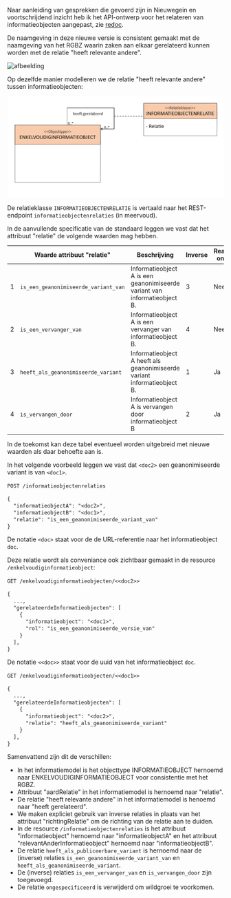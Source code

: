 Naar aanleiding van gesprekken die gevoerd zijn in Nieuwegein  en voortschrijdend inzicht heb ik het API-ontwerp voor het relateren van informatieobjecten aangepast, zie [redoc](https://redocly.github.io/redoc/?url=https://raw.githubusercontent.com/VNG-Realisatie/gemma-zaken/Documenten-relateren-aan-andere-relevante-documenten/api-specificatie/drc/current_version/openapi.yaml#tag/informatieobjectenrelaties/operation/informatieobjectrelatie_create). 

De naamgeving in deze nieuwe versie is consistent gemaakt met de naamgeving van het RGBZ waarin zaken aan elkaar gerelateerd kunnen worden met de relatie "heeft relevante andere".

![afbeelding](https://github.com/VNG-Realisatie/gemma-zaken/assets/37145898/b5fa783f-e61f-42a3-a7f1-a5ee9b4578dc)

Op dezelfde manier modelleren we de relatie "heeft relevante andere" tussen informatieobjecten:

![Alt text](image-1.png)

De relatieklasse `INFORMATIEOBJECTENRELATIE` is vertaald naar het REST-endpoint `informatieobjectenrelaties` (in meervoud).

In de aanvullende specificatie van de standaard leggen we vast dat het attribuut "relatie" de volgende waarden mag hebben.

| | Waarde attribuut "relatie"| Beschrijving | Inverse | Read-only |
| --- | --- | --- | --- | --- |
| 1 | `is_een_geanonimiseerde_variant_van`      | Informatieobject A is een geanonimiseerde variant van informatieobject B. | 3 | Nee |
| 2 | `is_een_vervanger_van`                    | Informatieobject A is een vervanger van informatieobject B.               | 4 | Nee |
| 3 | `heeft_als_geanonimiseerde_variant`       | Informatieobject A heeft als geanonimiseerde variant informatieobject B.  | 1 |  Ja |
| 4 | `is_vervangen_door`                       | Informatieobject A is vervangen door informatieobject B                   | 2 |  Ja |

In de toekomst kan deze tabel eventueel worden uitgebreid met nieuwe waarden als daar behoefte aan is.

In het volgende voorbeeld leggen we vast dat `<doc2>` een geanonimiseerde variant is van `<doc1>`.

`POST /informatieobjectenrelaties`

```text
{
  "informatieobjectA": "<doc2>",
  "informatieobjectB": "<doc1>",
  "relatie": "is_een_geanonimiseerde_variant_van"
}
```

De notatie `<doc>` staat voor de de URL-referentie naar het informatieobject `doc`.

Deze relatie wordt als conveniance ook zichtbaar gemaakt in de resource `/enkelvoudiginformatieobject`:

`GET /enkelvoudiginformatieobjecten/<<doc2>>`

```text
{
  ...,
  "gerelateerdeInformatieobjecten": [
    {
      "informatieobject": "<doc1>",
      "rol": "is_een_geanonimiseerde_versie_van"
    }
  ],
}
```

De notatie `<<doc>>` staat voor de uuid van het informatieobject `doc`.

`GET /enkelvoudiginformatieobjecten/<<doc1>>`

```text
{
  ...,
  "gerelateerdeInformatieobjecten": [
    {
      "informatieobject": "<doc2>",
      "relatie": "heeft_als_geanonimiseerde_variant"
    }
  ],
}
```

Samenvattend zijn dit de verschillen:

- In het informatiemodel is het objecttype INFORMATIEOBJECT hernoemd naar ENKELVOUDIGINFORMATIEOBJECT voor consistentie met het RGBZ.
- Attribuut "aardRelatie" in het informatiemodel is hernoemd naar "relatie".
- De relatie "heeft relevante andere" in het informatiemodel is henoemd naar "heeft gerelateerd".
- We maken expliciet gebruik van inverse relaties in plaats van het attribuut "richtingRelatie" om de richting van de relatie aan te duiden.
- In de resource `/informatieobjectenrelaties` is het attribuut "informatieobject" hernoemd naar "informatieobjectA" en het attribuut "relevantAnderInformatieobject" hernoemd naar "informatieobjectB".
- De relatie `heeft_als_publiceerbare_variant` is hernoemd naar de (inverse) relaties `is_een_geanonimiseerde_variant_van` en  `heeft_als_geanonimiseerde_variant`.
- De (inverse) relaties  `is_een_vervanger_van` en `is_vervangen_door` zijn toegevoegd.
- De relatie `ongespecificeerd` is verwijderd om wildgroei te voorkomen.

